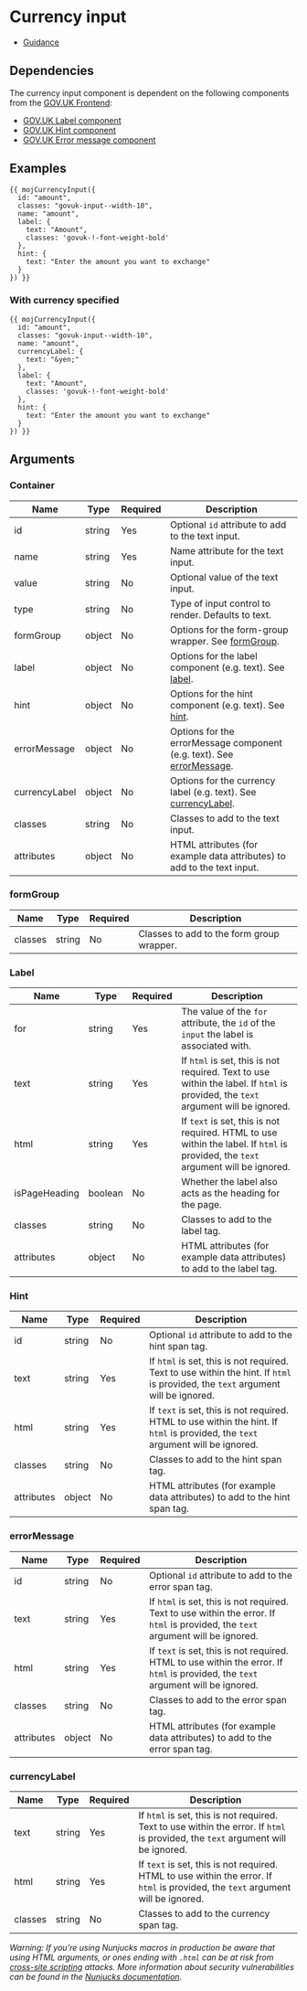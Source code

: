 # Currency input

- [Guidance](https://design-patterns.service.justice.gov.uk/components/currency-input)

## Dependencies

The currency input component is dependent on the following components from the [GOV.UK Frontend](https://github.com/alphagov/govuk-frontend/):

- [GOV.UK Label component](https://github.com/alphagov/govuk-frontend/tree/main/src/govuk/components/label)
- [GOV.UK Hint component](https://github.com/alphagov/govuk-frontend/tree/main/src/govuk/components/hint)
- [GOV.UK Error message component](https://github.com/alphagov/govuk-frontend/tree/main/src/govuk/components/error-message)

## Examples

```
{{ mojCurrencyInput({
  id: "amount",
  classes: "govuk-input--width-10",
  name: "amount",
  label: {
    text: "Amount",
    classes: 'govuk-!-font-weight-bold'
  },
  hint: {
    text: "Enter the amount you want to exchange"
  }
}) }}
```

### With currency specified

```
{{ mojCurrencyInput({
  id: "amount",
  classes: "govuk-input--width-10",
  name: "amount",
  currencyLabel: {
    text: "&yen;"
  },
  label: {
    text: "Amount",
    classes: 'govuk-!-font-weight-bold'
  },
  hint: {
    text: "Enter the amount you want to exchange"
  }
}) }}
```

## Arguments

### Container

| Name          | Type   | Required | Description                                                                            |
| ------------- | ------ | -------- | -------------------------------------------------------------------------------------- |
| id            | string | Yes      | Optional `id` attribute to add to the text input.                                      |
| name          | string | Yes      | Name attribute for the text input.                                                     |
| value         | string | No       | Optional value of the text input.                                                      |
| type          | string | No       | Type of input control to render. Defaults to text.                                     |
| formGroup     | object | No       | Options for the form-group wrapper. See [formGroup](#formgroup).                       |
| label         | object | No       | Options for the label component (e.g. text). See [label](#label).                      |
| hint          | object | No       | Options for the hint component (e.g. text). See [hint](#hint).                         |
| errorMessage  | object | No       | Options for the errorMessage component (e.g. text). See [errorMessage](#errormessage). |
| currencyLabel | object | No       | Options for the currency label (e.g. text). See [currencyLabel](#currencylabel).       |
| classes       | string | No       | Classes to add to the text input.                                                      |
| attributes    | object | No       | HTML attributes (for example data attributes) to add to the text input.                |

### formGroup

| Name    | Type   | Required | Description                               |
| ------- | ------ | -------- | ----------------------------------------- |
| classes | string | No       | Classes to add to the form group wrapper. |

### Label

| Name          | Type    | Required | Description                                                                                                                       |
| ------------- | ------- | -------- | --------------------------------------------------------------------------------------------------------------------------------- |
| for           | string  | Yes      | The value of the `for` attribute, the `id` of the `input` the label is associated with.                                           |
| text          | string  | Yes      | If `html` is set, this is not required. Text to use within the label. If `html` is provided, the `text` argument will be ignored. |
| html          | string  | Yes      | If `text` is set, this is not required. HTML to use within the label. If `html` is provided, the `text` argument will be ignored. |
| isPageHeading | boolean | No       | Whether the label also acts as the heading for the page.                                                                          |
| classes       | string  | No       | Classes to add to the label tag.                                                                                                  |
| attributes    | object  | No       | HTML attributes (for example data attributes) to add to the label tag.                                                            |

### Hint

| Name       | Type   | Required | Description                                                                                                                      |
| ---------- | ------ | -------- | -------------------------------------------------------------------------------------------------------------------------------- |
| id         | string | No       | Optional `id` attribute to add to the hint span tag.                                                                             |
| text       | string | Yes      | If `html` is set, this is not required. Text to use within the hint. If `html` is provided, the `text` argument will be ignored. |
| html       | string | Yes      | If `text` is set, this is not required. HTML to use within the hint. If `html` is provided, the `text` argument will be ignored. |
| classes    | string | No       | Classes to add to the hint span tag.                                                                                             |
| attributes | object | No       | HTML attributes (for example data attributes) to add to the hint span tag.                                                       |

### errorMessage

| Name       | Type   | Required | Description                                                                                                                       |
| ---------- | ------ | -------- | --------------------------------------------------------------------------------------------------------------------------------- |
| id         | string | No       | Optional `id` attribute to add to the error span tag.                                                                             |
| text       | string | Yes      | If `html` is set, this is not required. Text to use within the error. If `html` is provided, the `text` argument will be ignored. |
| html       | string | Yes      | If `text` is set, this is not required. HTML to use within the error. If `html` is provided, the `text` argument will be ignored. |
| classes    | string | No       | Classes to add to the error span tag.                                                                                             |
| attributes | object | No       | HTML attributes (for example data attributes) to add to the error span tag.                                                       |

### currencyLabel

| Name    | Type   | Required | Description                                                                                                                       |
| ------- | ------ | -------- | --------------------------------------------------------------------------------------------------------------------------------- |
| text    | string | Yes      | If `html` is set, this is not required. Text to use within the error. If `html` is provided, the `text` argument will be ignored. |
| html    | string | Yes      | If `text` is set, this is not required. HTML to use within the error. If `html` is provided, the `text` argument will be ignored. |
| classes | string | No       | Classes to add to the currency span tag.                                                                                          |

_Warning: If you’re using Nunjucks macros in production be aware that using HTML arguments, or ones ending with `.html` can be at risk from [cross-site scripting](https://en.wikipedia.org/wiki/Cross-site_scripting) attacks. More information about security vulnerabilities can be found in the [Nunjucks documentation](https://mozilla.github.io/nunjucks/api.html#user-defined-templates-warning)._
